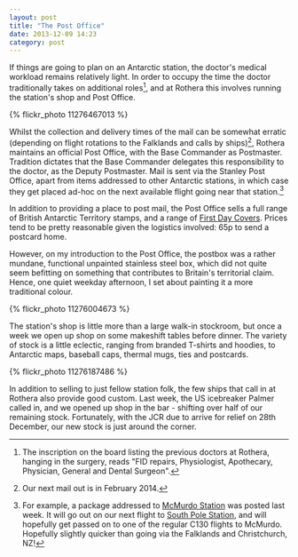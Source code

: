 ```yaml
---
layout: post
title: "The Post Office"
date: 2013-12-09 14:23
category: post
---
```


If things are going to plan on an Antarctic station, the doctor's medical workload remains relatively light. In order to occupy the time the doctor traditionally takes on additional roles[^1], and at Rothera this involves running the station's shop and Post Office.

{% flickr_photo 11276467013 %}

Whilst the collection and delivery times of the mail can be somewhat erratic (depending on flight rotations to the Falklands and calls by ships)[^2], Rothera maintains an official Post Office, with the Base Commander as Postmaster. Tradition dictates that the Base Commander delegates this responsibility to the doctor, as the Deputy Postmaster. Mail is sent via the Stanley Post Office, apart from items addressed to other Antarctic stations, in which case they get placed ad-hoc on the next available flight going near that station.[^3]

In addition to providing a place to post mail, the Post Office sells a full range of British Antarctic Territory stamps, and a range of [First Day Covers](http://en.wikipedia.org/wiki/First_day_of_issue). Prices tend to be pretty reasonable given the logistics involved: 65p to send a postcard home.

However, on my introduction to the Post Office, the postbox was a rather mundane, functional unpainted stainless steel box, which did not quite seem befitting on something that contributes to Britain's territorial claim. Hence, one quiet weekday afternoon, I set about painting it a more traditional colour.

{% flickr_photo 11276004673 %}

The station's shop is little more than a large walk-in stockroom, but once a week we open up shop on some makeshift tables before dinner. The variety of stock is a little eclectic, ranging from branded T-shirts and hoodies, to Antarctic maps, baseball caps, thermal mugs, ties and postcards.

{% flickr_photo 11276187486 %}

In addition to selling to just fellow station folk, the few ships that call in at Rothera also provide good custom. Last week, the US icebreaker Palmer called in, and we opened up shop in the bar - shifting over half of our remaining stock. Fortunately, with the JCR due to arrive for relief on 28th December, our new stock is just around the corner.

[^1]: The inscription on the board listing the previous doctors at Rothera, hanging in the surgery, reads "FID repairs, Physiologist, Apothecary, Physician, General and Dental Surgeon".
[^2]: Our next mail out is in February 2014.
[^3]: For example, a package addressed to [McMurdo Station](http://en.wikipedia.org/wiki/McMurdo_Station) was posted last week. It will go out on our next flight to [South Pole Station](http://en.wikipedia.org/wiki/Amundsen-Scott_South_Pole_Station), and will hopefully get passed on to one of the regular C130 flights to McMurdo. Hopefully slightly quicker than going via the Falklands and Christchurch, NZ!